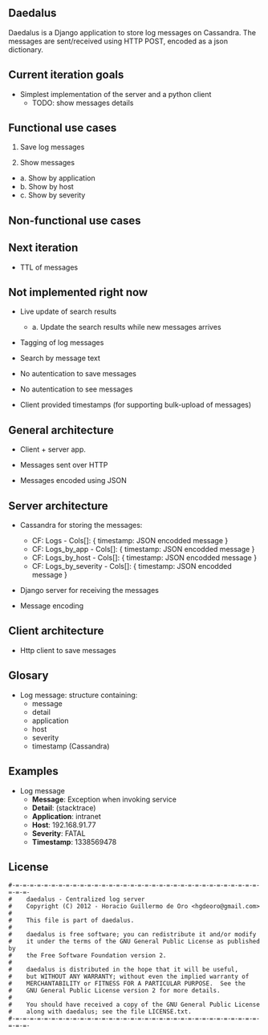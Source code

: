 Daedalus
----------------------------------------

Daedalus is a Django application to store log messages on Cassandra.
The messages are sent/received using HTTP POST, encoded as a json dictionary.


Current iteration goals
----------------------------------------

* Simplest implementation of the server and a python client
  - TODO: show messages details


Functional use cases
----------------------------------------

1. Save log messages

2. Show messages
  - a. Show by application
  - b. Show by host
  - c. Show by severity



Non-functional use cases
----------------------------------------



Next iteration
----------------------------------------

* TTL of messages



Not implemented right now
----------------------------------------

* Live update of search results
  - a. Update the search results while new messages arrives

* Tagging of log messages

* Search by message text

* No autentication to save messages

* No autentication to see messages

* Client provided timestamps (for supporting bulk-upload of messages)



General architecture
----------------------------------------

* Client + server app.

* Messages sent over HTTP

* Messages encoded using JSON



Server architecture
----------------------------------------

* Cassandra for storing the messages:
  - CF: Logs - Cols[]: { timestamp: JSON encodded message }
  - CF: Logs\_by\_app - Cols[]: { timestamp: JSON encodded message }
  - CF: Logs\_by\_host - Cols[]: { timestamp: JSON encodded message }
  - CF: Logs\_by\_severity - Cols[]: { timestamp: JSON encodded message }

* Django server for receiving the messages

* Message encoding



Client architecture
----------------------------------------

* Http client to save messages



Glosary
----------------------------------------

* Log message: structure containing:
  - message
  - detail
  - application
  - host
  - severity
  - timestamp (Cassandra)



Examples
----------------------------------------

* Log message
  - **Message**: Exception when invoking service
  - **Detail**: (stacktrace)
  - **Application**: intranet
  - **Host**: 192.168.91.77
  - **Severity**: FATAL
  - **Timestamp**: 1338569478



License
----------------------------------------

    #-=-=-=-=-=-=-=-=-=-=-=-=-=-=-=-=-=-=-=-=-=-=-=-=-=-=-=-=-=-=-=-=-=-=-=-=-=-
    #    daedalus - Centralized log server
    #    Copyright (C) 2012 - Horacio Guillermo de Oro <hgdeoro@gmail.com>
    #
    #    This file is part of daedalus.
    #
    #    daedalus is free software; you can redistribute it and/or modify
    #    it under the terms of the GNU General Public License as published by
    #    the Free Software Foundation version 2.
    #
    #    daedalus is distributed in the hope that it will be useful,
    #    but WITHOUT ANY WARRANTY; without even the implied warranty of
    #    MERCHANTABILITY or FITNESS FOR A PARTICULAR PURPOSE.  See the
    #    GNU General Public License version 2 for more details.
    #
    #    You should have received a copy of the GNU General Public License
    #    along with daedalus; see the file LICENSE.txt.
    #-=-=-=-=-=-=-=-=-=-=-=-=-=-=-=-=-=-=-=-=-=-=-=-=-=-=-=-=-=-=-=-=-=-=-=-=-=-
